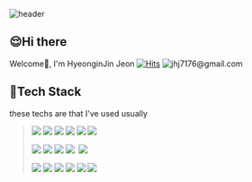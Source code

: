 ![header](https://capsule-render.vercel.app/api?type=waving&color=273347&fontColor=ffffff&height=200&text=Hello%20World!)


## :relieved:Hi there
Welcome👋, I'm HyeonginJin Jeon [![Hits](https://hits.seeyoufarm.com/api/count/incr/badge.svg?url=https%3A%2F%2Fgithub.com%2Fjhj7176%2Fjhj7176&count_bg=%2351ABDF&title_bg=%23555555&icon=&icon_color=%23E7E7E7&title=hits&edge_flat=false)](https://hits.seeyoufarm.com)&nbsp;<img src="https://img.shields.io/badge/Gmail-EA4335?style=flat-square&logo=Gmail&logoColor=white" title="jhj7176@gmail.com"/>


## :wrench:Tech Stack 
these techs are that I've used usually
> <img src="https://img.shields.io/badge/HTML5-E34F26?style=flat-square&logo=HTML5&logoColor=white"/>&nbsp;<img src="https://img.shields.io/badge/JS-F7DF1E?style=flat-square&logo=JavaScript&logoColor=white"/>&nbsp;<img src="https://img.shields.io/badge/JQuery-0769AD?style=flat-square&logo=JQuery&logoColor=white"/>&nbsp;<img src="https://img.shields.io/badge/python-2b5b84?style=flat-square&logo=python&logoColor=white"/>&nbsp;<img src="https://img.shields.io/badge/CSS-F43059?style=flat-square&logo=CSS3&logoColor=white"/>&nbsp;<img src="https://img.shields.io/badge/exBuilder6-31A8FF?style=flat-square&logo=exBuilder6&logoColor=white"/>    
>
> <img src="https://img.shields.io/badge/Spring-6DB33F?style=flat-square&logo=Spring&logoColor=white"/>&nbsp;<img src="https://img.shields.io/badge/Java-007396?style=flat-square&logo=JAVA&logoColor=white"/>&nbsp;<img src="https://img.shields.io/badge/Apache-D22128?style=flat-square&logo=Apache&logoColor=white"/>&nbsp;<img src="https://img.shields.io/badge/Maven-C71A36?style=flat-square&logo=ApacheMaven&logoColor=white"/>
>&nbsp;<img src="https://img.shields.io/badge/kafka-303030?style=flat-square&logo=apachekafka&logoColor=white"/>
>
> <img src="https://img.shields.io/badge/Oracle-F80000?style=flat-square&logo=Oracle&logoColor=white"/>&nbsp;<img src="https://img.shields.io/badge/MySQL-4479A1?style=flat-square&logo=MySQL&logoColor=white"/>&nbsp;<img src="https://img.shields.io/badge/MariaDB-003545?style=flat-square&logo=MariaDB&logoColor=white"/>&nbsp;<img src="https://img.shields.io/badge/DB2-052FAD?style=flat-square&logo=IBM&logoColor=white"/>&nbsp;<img src="https://img.shields.io/badge/PostgreSQL-007bff?style=flat-square&logo=postgresql&logoColor=white"/>&nbsp;<img src="https://img.shields.io/badge/DuckDB-F7DF1E?style=flat-square&logo=duckdb&logoColor=white"/>
